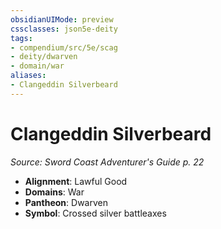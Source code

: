 ```yaml
---
obsidianUIMode: preview
cssclasses: json5e-deity
tags:
- compendium/src/5e/scag
- deity/dwarven
- domain/war
aliases: 
- Clangeddin Silverbeard
---
```

# Clangeddin Silverbeard
*Source: Sword Coast Adventurer's Guide p. 22* 

- **Alignment**: Lawful Good
- **Domains**: War
- **Pantheon**: Dwarven
- **Symbol**: Crossed silver battleaxes
